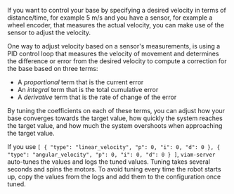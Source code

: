 If you want to control your base by specifying a desired velocity in terms of distance/time, for example 5 m/s and you have a sensor, for example a wheel encoder, that measures the actual velocity, you can make use of the sensor to adjust the velocity.

One way to adjust velocity based on a sensor's measurements, is using a PID control loop that measures the velocity of movement and determines the difference or error from the desired velocity to compute a correction for the base based on three terms:

- A _proportional_ term that is the current error
- An _integral_ term that is the total cumulative error
- A _derivative_ term that is the rate of change of the error

By tuning the coefficients on each of these terms, you can adjust how your base converges towards the target value, how quickly the system reaches the target value, and how much the system overshoots when approaching the target value.

If you use `[ { "type": "linear_velocity", "p": 0, "i": 0, "d": 0 }, { "type": "angular_velocity", "p": 0, "i": 0, "d": 0 } ]`, `viam-server` auto-tunes the values and logs the tuned values.
Tuning takes several seconds and spins the motors.
To avoid tuning every time the robot starts up, copy the values from the logs and add them to the configuration once tuned.
